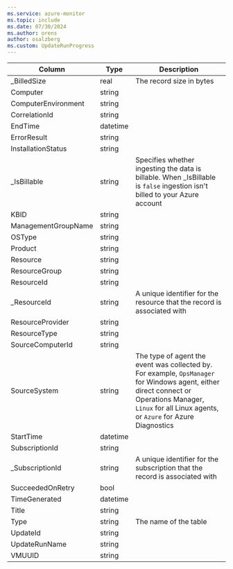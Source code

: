 ```yaml
---
ms.service: azure-monitor
ms.topic: include
ms.date: 07/30/2024
ms.author: orens
author: osalzberg
ms.custom: UpdateRunProgress
---
```



| Column | Type | Description |
|---|---|---|
| _BilledSize | real | The record size in bytes |
| Computer | string |   |
| ComputerEnvironment | string |   |
| CorrelationId | string |   |
| EndTime | datetime |   |
| ErrorResult | string |   |
| InstallationStatus | string |   |
| _IsBillable | string | Specifies whether ingesting the data is billable. When _IsBillable is `false` ingestion isn't billed to your Azure account |
| KBID | string |   |
| ManagementGroupName | string |   |
| OSType | string |   |
| Product | string |   |
| Resource | string |   |
| ResourceGroup | string |   |
| ResourceId | string |   |
| _ResourceId | string | A unique identifier for the resource that the record is associated with |
| ResourceProvider | string |   |
| ResourceType | string |   |
| SourceComputerId | string |   |
| SourceSystem | string | The type of agent the event was collected by. For example, `OpsManager` for Windows agent, either direct connect or Operations Manager, `Linux` for all Linux agents, or `Azure` for Azure Diagnostics |
| StartTime | datetime |   |
| SubscriptionId | string |   |
| _SubscriptionId | string | A unique identifier for the subscription that the record is associated with |
| SucceededOnRetry | bool |   |
| TimeGenerated | datetime |   |
| Title | string |   |
| Type | string | The name of the table |
| UpdateId | string |   |
| UpdateRunName | string |   |
| VMUUID | string |   |
